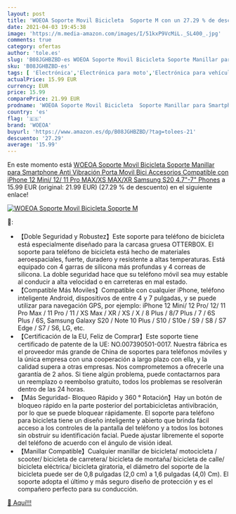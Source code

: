 ```yaml
---
layout: post
title: 'WOEOA Soporte Movil Bicicleta  Soporte M con un 27.29 % de descuento'
date: 2021-04-03 19:45:38
image: 'https://m.media-amazon.com/images/I/51kxP9VcMiL._SL400_.jpg'
comments: true
category: ofertas
author: 'tole.es'
slug: 'B08JGHBZBD-es WOEOA Soporte Movil Bicicleta Soporte Manillar para...'
sku: 'B08JGHBZBD-es'
tags: [ 'Electrónica','Electrónica para moto','Electrónica para vehículos','Soportes para moto','bicicleta','woeoa', ]
actualPrice: 15.99 EUR
currency: EUR
price: 15.99
comparePrice: 21.99 EUR
prodname: 'WOEOA Soporte Movil Bicicleta  Soporte Manillar para Smartphone  Anti Vibración Porta Movil Bici Accesorios Compatible con iPhone 12 Mini/ 12/ 11 Pro MAX/XS MAX/XR  Samsung S20 4.7"-7" Phones'
country: 'es'
flag: '🇪🇸'
brand: 'WOEOA'
buyurl: 'https://www.amazon.es/dp/B08JGHBZBD/?tag=tolees-21'
descuento: '27.29'
average: '15.99'
---
```


En este momento está [WOEOA Soporte Movil Bicicleta  Soporte Manillar para Smartphone  Anti Vibración Porta Movil Bici Accesorios Compatible con iPhone 12 Mini/ 12/ 11 Pro MAX/XS MAX/XR  Samsung S20 4.7"-7" Phones](https://www.amazon.es/dp/B08JGHBZBD/?tag=tolees-21) a 15.99 EUR (original: 21.99 EUR) (27.29 %  de descuento) en el siguiente enlace!

[![WOEOA Soporte Movil Bicicleta  Soporte M](https://m.media-amazon.com/images/I/51kxP9VcMiL._SL400_.jpg)](https://www.amazon.es/dp/B08JGHBZBD/?tag=tolees-21)

🔎:

- 【Doble Seguridad y Robustez】Este soporte para teléfono de bicicleta está especialmente diseñado para la carcasa gruesa OTTERBOX. El soporte para teléfono de bicicleta está hecho de materiales aeroespaciales, fuerte, duradero y resistente a altas temperaturas. Está equipado con 4 garras de silicona más profundas y 4 correas de silicona. La doble seguridad hace que su teléfono móvil sea muy estable al conducir a alta velocidad o en carreteras en mal estado.
- 【Compatible Más Moviles】Compatible con cualquier iPhone, teléfono inteligente Android, dispositivos de entre 4 y 7 pulgadas, y se puede utilizar para navegación GPS, por ejemplo: iPhone 12 Mini/ 12 Pro/ 12/ 11 Pro Max / 11 Pro / 11 / XS Max / XR / XS / X / 8 Plus / 8/7 Plus / 7 / 6S Plus / 6S, Samsung Galaxy S20 / Note 10 Plus / S10 / S10e / S9 / S8 / S7 Edge / S7 / S6, LG, etc.
- 【Certificación de la EU, Feliz de Comprar】Este soporte tiene certificado de patente de la UE: NO.007390501-0017. Nuestra fábrica es el proveedor más grande de China de soportes para teléfonos móviles y la única empresa con una cooperación a largo plazo con ella, y la calidad supera a otras empresas. Nos comprometemos a ofrecerle una garantía de 2 años. Si tiene algún problema, puede contactarnos para un reemplazo o reembolso gratuito, todos los problemas se resolverán dentro de las 24 horas.
- 【Más Seguridad- Bloqueo Rápido y 360 ° Rotación】Hay un botón de bloqueo rápido en la parte posterior del portabicicletas antivibración, por lo que se puede bloquear rápidamente. El soporte para teléfono para bicicleta tiene un diseño inteligente y abierto que brinda fácil acceso a los controles de la pantalla del teléfono y a todos los botones sin obstruir su identificación facial. Puede ajustar libremente el soporte del teléfono de acuerdo con el ángulo de visión ideal.
- 【Manillar Compatible】Cualquier manillar de bicicleta/ motocicleta / scooter/ bicicleta de carretera/ bicicleta de montaña/ bicicleta de calle/ bicicleta eléctrica/ bicicleta giratoria, el diámetro del soporte de la bicicleta puede ser de 0,8 pulgadas (2,0 cm) a 1,6 pulgadas (4,0) Cm). El soporte adopta el último y más seguro diseño de protección y es el compañero perfecto para su conducción.

[🛒 Aquí!!!](https://www.amazon.es/dp/B08JGHBZBD/?tag=tolees-21)
